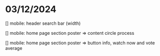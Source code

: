 # 03/12/2024

[] mobile: header search bar (width)

[] mobile: home page section poster => content circle process

[] mobile: home page section poster => button info, watch now and vote average
